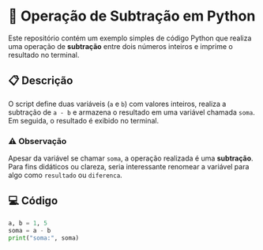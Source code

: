 # 🧮 Operação de Subtração em Python

Este repositório contém um exemplo simples de código Python que realiza uma operação de **subtração** entre dois números inteiros e imprime o resultado no terminal.

## 📋 Descrição

O script define duas variáveis (`a` e `b`) com valores inteiros, realiza a subtração de `a - b` e armazena o resultado em uma variável chamada `soma`. Em seguida, o resultado é exibido no terminal.

### ⚠️ Observação

Apesar da variável se chamar `soma`, a operação realizada é uma **subtração**. Para fins didáticos ou clareza, seria interessante renomear a variável para algo como `resultado` ou `diferenca`.

## 💻 Código

```python
a, b = 1, 5
soma = a - b
print("soma:", soma)
